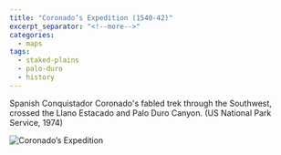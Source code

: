 ```yaml
---
title: "Coronado’s Expedition (1540-42)"
excerpt_separator: "<!--more-->"
categories:
  - maps
tags:
  - staked-plains
  - palo-duro
  - history
---
```

Spanish Conquistador Coronado's fabled trek through the Southwest, crossed the Llano Estacado and Palo Duro Canyon. (US National Park Service, 1974)

![Coronado’s Expedition](/images/151.jpg)
